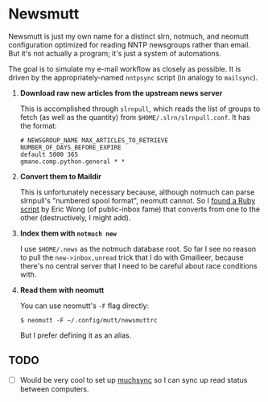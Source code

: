 # Newsmutt

Newsmutt is just my own name for a distinct slrn, notmuch, and neomutt
configuration optimized for reading NNTP newsgroups rather than email. But it's
not actually a program; it's just a system of automations.

The goal is to simulate my e-mail workflow as closely as possible. It is driven
by the appropriately-named `nntpsync` script (in analogy to `mailsync`).

  1. **Download raw new articles from the upstream news server**

     This is accomplished through `slrnpull`, which reads the list of groups to
     fetch (as well as the quantity) from `$HOME/.slrn/slrnpull.conf`. It has
     the format:
     ```
     # NEWSGROUP_NAME MAX_ARTICLES_TO_RETRIEVE   NUMBER_OF_DAYS_BEFORE_EXPIRE
     default 5000 365
     gmane.comp.python.general * *
      ```
  2. **Convert them to Maildir**

     This is unfortunately necessary because, although notmuch can parse
     slrnpull's "numbered spool format", neomutt cannot. So I [found a Ruby
     script](https://lkml.org/lkml/2019/1/3/620) by Eric Wong (of public-inbox
     fame) that converts from one to the other (destructively, I might add).
  3. **Index them with `notmuch new`**

     I use `$HOME/.news` as the notmuch database root. So far I see no reason to
     pull the `new->inbox,unread` trick that I do with Gmailieer, because
     there's no central server that I need to be careful about race conditions
     with.
  4. **Read them with neomutt**

     You can use neomutt's `-F` flag directly: 
     ```
     $ neomutt -F ~/.config/mutt/newsmuttrc
     ```
     But I prefer defining it as an alias.

## TODO

- [ ] Would be very cool to set up [muchsync](http://www.muchsync.org/) so I can
  sync up read status between computers.
